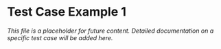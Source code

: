 # Test Case Example 1

*This file is a placeholder for future content. Detailed documentation on a specific test case will be added here.*
